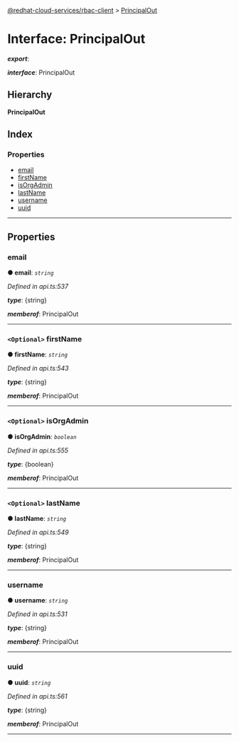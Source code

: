 [@redhat-cloud-services/rbac-client](../README.md) > [PrincipalOut](../interfaces/principalout.md)

# Interface: PrincipalOut

*__export__*: 

*__interface__*: PrincipalOut

## Hierarchy

**PrincipalOut**

## Index

### Properties

* [email](principalout.md#email)
* [firstName](principalout.md#firstname)
* [isOrgAdmin](principalout.md#isorgadmin)
* [lastName](principalout.md#lastname)
* [username](principalout.md#username)
* [uuid](principalout.md#uuid)

---

## Properties

<a id="email"></a>

###  email

**● email**: *`string`*

*Defined in api.ts:537*

*__type__*: {string}

*__memberof__*: PrincipalOut

___
<a id="firstname"></a>

### `<Optional>` firstName

**● firstName**: *`string`*

*Defined in api.ts:543*

*__type__*: {string}

*__memberof__*: PrincipalOut

___
<a id="isorgadmin"></a>

### `<Optional>` isOrgAdmin

**● isOrgAdmin**: *`boolean`*

*Defined in api.ts:555*

*__type__*: {boolean}

*__memberof__*: PrincipalOut

___
<a id="lastname"></a>

### `<Optional>` lastName

**● lastName**: *`string`*

*Defined in api.ts:549*

*__type__*: {string}

*__memberof__*: PrincipalOut

___
<a id="username"></a>

###  username

**● username**: *`string`*

*Defined in api.ts:531*

*__type__*: {string}

*__memberof__*: PrincipalOut

___
<a id="uuid"></a>

###  uuid

**● uuid**: *`string`*

*Defined in api.ts:561*

*__type__*: {string}

*__memberof__*: PrincipalOut

___

